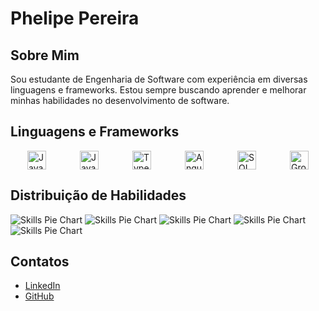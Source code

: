 # Phelipe Pereira

## Sobre Mim
Sou estudante de Engenharia de Software com experiência em diversas linguagens e frameworks. Estou sempre buscando aprender e melhorar minhas habilidades no desenvolvimento de software.

## Linguagens e Frameworks

<div style="display: flex; align-items: center; justify-content: space-around;">

  <img src="https://img.shields.io/badge/java-%23ED8B00.svg?style=for-the-badge&logo=openjdk&logoColor=white" alt="Java" style="height: 30px;"/>
  <img src="https://img.shields.io/badge/JavaScript-%23F7DF1E?style=for-the-badge&logo=javascript&logoColor=white" alt="JavaScript" style="height: 30px;"/>
  <img src="https://img.shields.io/badge/TypeScript-%23007ACC?style=for-the-badge&logo=typescript&logoColor=white" alt="TypeScript" style="height: 30px;"/>
  <img src="https://img.shields.io/badge/Angular-%23DD0031?style=for-the-badge&logo=angular&logoColor=white" alt="Angular" style="height: 30px;"/>
  <img src="https://img.shields.io/badge/SQL-%234479A1?style=for-the-badge&logo=postgresql&logoColor=white" alt="SQL" style="height: 30px;"/>
  <img src="https://img.shields.io/badge/Apache%20Groovy-4298B8.svg?style=for-the-badge&logo=Apache+Groovy&logoColor=white" alt="Groovy" style="height: 30px;"/>

</div>

## Distribuição de Habilidades

![Skills Pie Chart](https://img.shields.io/badge/Java-20%25-%23F7DF1E?style=flat&logo=java&logoColor=white&labelColor=%23F7DF1E&label=Java&color=%23F7DF1E)
![Skills Pie Chart](https://img.shields.io/badge/JavaScript-20%25-%23F7DF1E?style=flat&logo=javascript&logoColor=white&labelColor=%23F7DF1E&label=JavaScript&color=%23F7DF1E)
![Skills Pie Chart](https://img.shields.io/badge/TypeScript-20%25-%23007ACC?style=flat&logo=typescript&logoColor=white&labelColor=%23007ACC&label=TypeScript&color=%23007ACC)
![Skills Pie Chart](https://img.shields.io/badge/Angular-20%25-%23DD0031?style=flat&logo=angular&logoColor=white&labelColor=%23DD0031&label=Angular&color=%23DD0031)
![Skills Pie Chart](https://img.shields.io/badge/SQL-20%25-%234479A1?style=flat&logo=postgresql&logoColor=white&labelColor=%234479A1&label=SQL&color=%234479A1)

## Contatos
- [LinkedIn](https://www.linkedin.com/in/seu-perfil-linkedin)
- [GitHub](https://github.com/seu-usuario-github)
